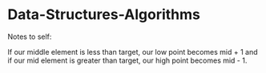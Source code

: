 # Data-Structures-Algorithms
Notes to self: 

If our middle element is less than target, our low point becomes mid + 1 and if our mid element is greater than target, our high point becomes mid - 1.
